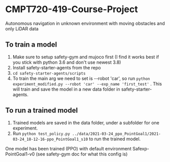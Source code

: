 # CMPT720-419-Course-Project
Autonomous navigation in unknown environment with moving obstacles and only LiDAR data

## To train a model
1) Make sure to setup safety-gym and mujoco first (I find it works best if you stick with python 3.6 and don't use newest 3.8)
2) Install safety-starter-agents from the repo
3) `cd safety-starter-agents/scripts`
4) To train the main arg we need to set is --robot 'car', so run `python experiment_modified.py --robot 'car' --exp_name 'first_test'` . This will train and save the model in a new data folder in safety-starter-agents.

## To run a trained model
1) Trained models are saved in the data folder, under a subfolder for one experiment. 
2) Run `python test_policy.py ../data/2021-03-24_ppo_PointGoal1/2021-03-24_18-12-16-ppo_PointGoal1_s10` to run the trained model.

One model has been trained (PPO) with default environment Safexp-PointGoal1-v0 (see safety-gym doc for what this config is)
